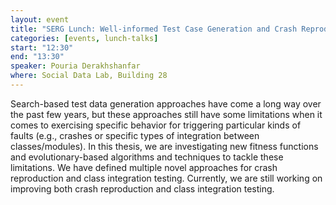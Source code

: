 ```yaml
---
layout: event
title: "SERG Lunch: Well-informed Test Case Generation and Crash Reproduction"
categories: [events, lunch-talks]
start: "12:30"
end: "13:30"
speaker: Pouria Derakhshanfar
where: Social Data Lab, Building 28
---
```


Search-based test data generation approaches have come a long way over the past few years, but these approaches still have some limitations when it comes to exercising specific behavior for triggering particular kinds of faults (e.g., crashes or specific types of integration between classes/modules). In this thesis, we are investigating new fitness functions and evolutionary-based algorithms and techniques to tackle these limitations. We have defined multiple novel approaches for crash reproduction and class integration testing. Currently, we are still working on improving both crash reproduction and class integration testing.
